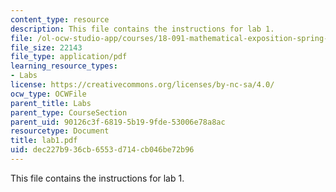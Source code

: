 ```yaml
---
content_type: resource
description: This file contains the instructions for lab 1.
file: /ol-ocw-studio-app/courses/18-091-mathematical-exposition-spring-2005/dec227b936cb6553d714cb046be72b96_lab1.pdf
file_size: 22143
file_type: application/pdf
learning_resource_types:
- Labs
license: https://creativecommons.org/licenses/by-nc-sa/4.0/
ocw_type: OCWFile
parent_title: Labs
parent_type: CourseSection
parent_uid: 90126c3f-6819-5b19-9fde-53006e78a8ac
resourcetype: Document
title: lab1.pdf
uid: dec227b9-36cb-6553-d714-cb046be72b96
---
```

This file contains the instructions for lab 1.